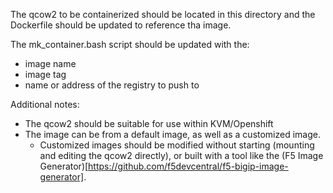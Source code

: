 The qcow2 to be containerized should be located in this directory and the Dockerfile should be 
updated to reference tha image.

The mk_container.bash script should be updated with the:
- image name
- image tag
- name or address of the registry to push to

Additional notes:
- The qcow2 should be suitable for use within KVM/Openshift
- The image can be from a default image, as well as a customized image.
  - Customized images should be modified without starting (mounting and editing the qcow2 directly), or built with a tool like the (F5 Image Generator)[https://github.com/f5devcentral/f5-bigip-image-generator].
